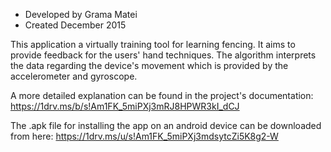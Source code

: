 * Developed by Grama Matei
* Created December 2015

This application a virtually training tool for learning fencing. It aims to provide feedback for the users' hand techniques.
The algorithm interprets the data regarding the device's movement which is provided by the accelerometer and gyroscope. 

A more detailed explanation can be found in the project's documentation:
	https://1drv.ms/b/s!Am1FK_5miPXj3mRJ8HPWR3kI_dCJ

The .apk file for installing the app on an android device can be downloaded from here:
	https://1drv.ms/u/s!Am1FK_5miPXj3mdsytcZi5K8g2-W
